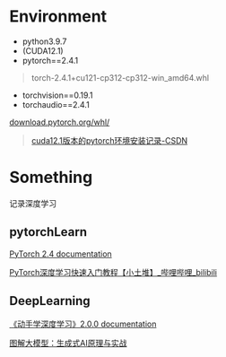 # Environment
+ python3.9.7
+ (CUDA12.1)
+ pytorch==2.4.1 
> torch-2.4.1+cu121-cp312-cp312-win_amd64.whl
+ torchvision==0.19.1
+ torchaudio==2.4.1

[download.pytorch.org/whl/](https://download.pytorch.org/whl/)



> [cuda12.1版本的pytorch环境安装记录-CSDN](https://blog.csdn.net/qq_45902580/article/details/144246640)

# Something
记录深度学习

## pytorchLearn

[ PyTorch 2.4 documentation](https://docs.pytorch.org/docs/2.4/index.html)

[PyTorch深度学习快速入门教程【小土堆】_哔哩哔哩_bilibili](https://www.bilibili.com/video/BV1hE411t7RN)



## DeepLearning

[《动手学深度学习》2.0.0 documentation](https://zh.d2l.ai/index.html)

[图解大模型：生成式AI原理与实战](https://weread.qq.com/web/reader/14032420813ab9f2bg0110b9)
